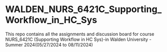 # WALDEN_NURS_6421C_Supporting_Workflow_in_HC_Sys
This repo contains all the assignments and discussion board for course  NURS_6421C (Supporting Workflow in HC Sys)-in Walden University - Summer 2024(05/27/2024 to 08/11/2024)
